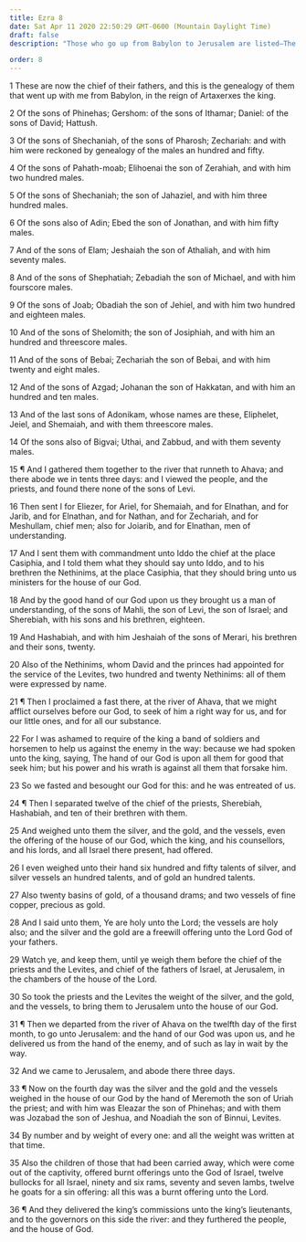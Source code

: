 ```yaml
---
title: Ezra 8
date: Sat Apr 11 2020 22:50:29 GMT-0600 (Mountain Daylight Time)
draft: false
description: "Those who go up from Babylon to Jerusalem are listed—The Levites are called to accompany them—Ezra and the people fast and pray for and gain guidance and protection in going to Jerusalem."

order: 8
---
```

    
1 These are now the chief of their fathers, and this is the genealogy of them that went up with me from Babylon, in the reign of Artaxerxes the king.

2 Of the sons of Phinehas; Gershom: of the sons of Ithamar; Daniel: of the sons of David; Hattush.

3 Of the sons of Shechaniah, of the sons of Pharosh; Zechariah: and with him were reckoned by genealogy of the males an hundred and fifty.

4 Of the sons of Pahath-moab; Elihoenai the son of Zerahiah, and with him two hundred males.

5 Of the sons of Shechaniah; the son of Jahaziel, and with him three hundred males.

6 Of the sons also of Adin; Ebed the son of Jonathan, and with him fifty males.

7 And of the sons of Elam; Jeshaiah the son of Athaliah, and with him seventy males.

8 And of the sons of Shephatiah; Zebadiah the son of Michael, and with him fourscore males.

9 Of the sons of Joab; Obadiah the son of Jehiel, and with him two hundred and eighteen males.

10 And of the sons of Shelomith; the son of Josiphiah, and with him an hundred and threescore males.

11 And of the sons of Bebai; Zechariah the son of Bebai, and with him twenty and eight males.

12 And of the sons of Azgad; Johanan the son of Hakkatan, and with him an hundred and ten males.

13 And of the last sons of Adonikam, whose names are these, Eliphelet, Jeiel, and Shemaiah, and with them threescore males.

14 Of the sons also of Bigvai; Uthai, and Zabbud, and with them seventy males.

15 ¶ And I gathered them together to the river that runneth to Ahava; and there abode we in tents three days: and I viewed the people, and the priests, and found there none of the sons of Levi.

16 Then sent I for Eliezer, for Ariel, for Shemaiah, and for Elnathan, and for Jarib, and for Elnathan, and for Nathan, and for Zechariah, and for Meshullam, chief men; also for Joiarib, and for Elnathan, men of understanding.

17 And I sent them with commandment unto Iddo the chief at the place Casiphia, and I told them what they should say unto Iddo, and to his brethren the Nethinims, at the place Casiphia, that they should bring unto us ministers for the house of our God.

18 And by the good hand of our God upon us they brought us a man of understanding, of the sons of Mahli, the son of Levi, the son of Israel; and Sherebiah, with his sons and his brethren, eighteen.

19 And Hashabiah, and with him Jeshaiah of the sons of Merari, his brethren and their sons, twenty.

20 Also of the Nethinims, whom David and the princes had appointed for the service of the Levites, two hundred and twenty Nethinims: all of them were expressed by name.

21 ¶ Then I proclaimed a fast there, at the river of Ahava, that we might afflict ourselves before our God, to seek of him a right way for us, and for our little ones, and for all our substance.

22 For I was ashamed to require of the king a band of soldiers and horsemen to help us against the enemy in the way: because we had spoken unto the king, saying, The hand of our God is upon all them for good that seek him; but his power and his wrath is against all them that forsake him.

23 So we fasted and besought our God for this: and he was entreated of us.

24 ¶ Then I separated twelve of the chief of the priests, Sherebiah, Hashabiah, and ten of their brethren with them.

25 And weighed unto them the silver, and the gold, and the vessels, even the offering of the house of our God, which the king, and his counsellors, and his lords, and all Israel there present, had offered.

26 I even weighed unto their hand six hundred and fifty talents of silver, and silver vessels an hundred talents, and of gold an hundred talents.

27 Also twenty basins of gold, of a thousand drams; and two vessels of fine copper, precious as gold.

28 And I said unto them, Ye are holy unto the Lord; the vessels are holy also; and the silver and the gold are a freewill offering unto the Lord God of your fathers.

29 Watch ye, and keep them, until ye weigh them before the chief of the priests and the Levites, and chief of the fathers of Israel, at Jerusalem, in the chambers of the house of the Lord.

30 So took the priests and the Levites the weight of the silver, and the gold, and the vessels, to bring them to Jerusalem unto the house of our God.

31 ¶ Then we departed from the river of Ahava on the twelfth day of the first month, to go unto Jerusalem: and the hand of our God was upon us, and he delivered us from the hand of the enemy, and of such as lay in wait by the way.

32 And we came to Jerusalem, and abode there three days.

33 ¶ Now on the fourth day was the silver and the gold and the vessels weighed in the house of our God by the hand of Meremoth the son of Uriah the priest; and with him was Eleazar the son of Phinehas; and with them was Jozabad the son of Jeshua, and Noadiah the son of Binnui, Levites.

34 By number and by weight of every one: and all the weight was written at that time.

35 Also the children of those that had been carried away, which were come out of the captivity, offered burnt offerings unto the God of Israel, twelve bullocks for all Israel, ninety and six rams, seventy and seven lambs, twelve he goats for a sin offering: all this was a burnt offering unto the Lord.

36 ¶ And they delivered the king’s commissions unto the king’s lieutenants, and to the governors on this side the river: and they furthered the people, and the house of God.
